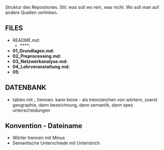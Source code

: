 


Struktur des Repositories.
Stil: was soll wo rein, was nicht. Wo soll man auf andere Quellen verlinken.


## FILES

- README.md: 
	- ****: 
- **01_Grundlagen.md:**
- **02_Preprocessing.md:**
- **03_Netzwerkanalyse.md:**
- **04_Lehrveranstaltung.md:** 
- **05**:

## DATENBANK
- tables mit _ trennen. kann keine - als trennzeichen von wörtern, zuerst geographie, dann bezeichnung, dann semantik, dann spez. unterscheidungen

## Konvention - Dateiname
- Wörter trennen mit Minus
- Semantische Unterschiede mit Unterstrich


